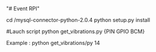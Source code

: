 "# Event RPI"

cd /mysql-connector-python-2.0.4
python setup.py install

#Lauch script
python get_vibrations.py {PIN GPIO BCM}

Example : python get_vibrations/py 14
